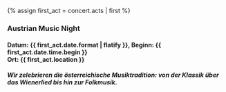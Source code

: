 {% assign first_act = concert.acts | first %}
### Austrian Music Night
#### Datum: {{ first_act.date.format | flatify }}, Beginn: {{ first_act.date.time.begin }}<br>Ort: {{ first_act.location }}
##### Wir zelebrieren die österreichische Musiktradition: von der Klassik über das Wienerlied bis hin zur Folkmusik.<br>
